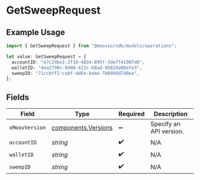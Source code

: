 # GetSweepRequest

## Example Usage

```typescript
import { GetSweepRequest } from "@moovio/sdk/models/operations";

let value: GetSweepRequest = {
  accountID: "e7c24be1-2f10-4834-895f-3de7f41907d6",
  walletID: "4ea2798c-0498-412c-b8ad-95824a00efe3",
  sweepID: "71ccbff2-cabf-4d6e-bebe-7b09b6d748ea",
};
```

## Fields

| Field                                                      | Type                                                       | Required                                                   | Description                                                |
| ---------------------------------------------------------- | ---------------------------------------------------------- | ---------------------------------------------------------- | ---------------------------------------------------------- |
| `xMoovVersion`                                             | [components.Versions](../../models/components/versions.md) | :heavy_minus_sign:                                         | Specify an API version.                                    |
| `accountID`                                                | *string*                                                   | :heavy_check_mark:                                         | N/A                                                        |
| `walletID`                                                 | *string*                                                   | :heavy_check_mark:                                         | N/A                                                        |
| `sweepID`                                                  | *string*                                                   | :heavy_check_mark:                                         | N/A                                                        |